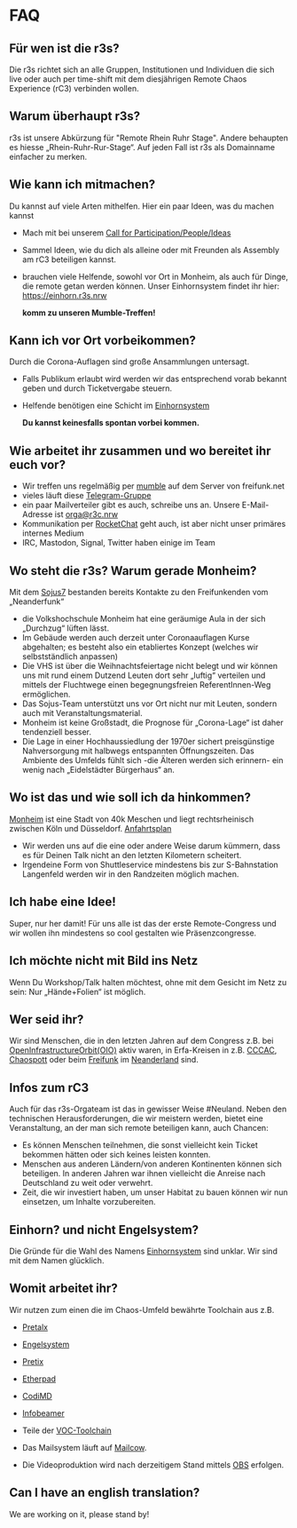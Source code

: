 # FAQ

## Für wen ist die r3s?
Die r3s richtet sich an alle Gruppen, Institutionen und Individuen die sich live oder auch per time-shift mit dem diesjährigen Remote Chaos Experience (rC3) verbinden wollen.

## Warum überhaupt r3s?
r3s ist unsere Abkürzung für "Remote Rhein Ruhr Stage". Andere behaupten es hiesse „Rhein-Ruhr-Rur-Stage“. Auf jeden Fall ist r3s als Domainname einfacher zu merken.

## Wie kann ich mitmachen?
Du kannst auf viele Arten mithelfen. Hier ein paar Ideen, was du machen kannst
* Mach mit bei unserem [Call for Participation/People/Ideas](https://pretalx.r3s.nrw/r3s/)
* Sammel Ideen, wie du dich als alleine oder mit Freunden als Assembly am rC3 beteiligen kannst. 
* brauchen viele Helfende, sowohl vor Ort in Monheim, als auch für Dinge, die remote getan werden können. Unser Einhornsystem findet ihr hier: https://einhorn.r3s.nrw   
  
  **komm zu unseren Mumble-Treffen!**

## Kann ich vor Ort vorbeikommen?
Durch die Corona-Auflagen sind große Ansammlungen untersagt. 

* Falls Publikum erlaubt wird werden wir das entsprechend vorab bekannt geben und durch Ticketvergabe steuern.
* Helfende benötigen eine Schicht im [Einhornsystem](https://einhorn.r3s.nrw/)

  **Du kannst keinesfalls spontan vorbei kommen.**

## Wie arbeitet ihr zusammen und wo bereitet ihr euch vor?
 * Wir treffen uns regelmäßig per [mumble](https://mumble.freifunk.net) auf dem Server von freifunk.net
 * vieles läuft diese [Telegram-Gruppe](https://t.me/RemoteRheinRuhrStage)
 * ein paar Mailverteiler gibt es auch, schreibe uns an. Unsere E-Mail-Adresse ist [orga@r3c.nrw](mailto:orga@r3c.nrw)
 * Kommunikation per [RocketChat](http://rocket.events.ccc.de) geht auch, ist aber nicht unser primäres internes Medium
 * IRC, Mastodon, Signal, Twitter haben einige im Team

## Wo steht die r3s? Warum gerade Monheim?
Mit dem [Sojus7](https://www.sojus.de) bestanden bereits Kontakte zu den Freifunkenden vom „Neanderfunk“

* die Volkshochschule Monheim hat eine geräumige Aula in der sich „Durchzug“ lüften lässt. 
* Im Gebäude werden auch derzeit unter Coronaauflagen Kurse abgehalten; es besteht also ein etabliertes Konzept (welches wir selbstständlich anpassen)
* Die VHS ist über die Weihnachtsfeiertage nicht belegt und wir können uns mit rund einem Dutzend Leuten dort sehr „luftig“ verteilen und  mittels der Fluchtwege einen begegnungsfreien ReferentInnen-Weg ermöglichen.
* Das Sojus-Team unterstützt uns vor Ort nicht nur mit Leuten, sondern auch mit Veranstaltungsmaterial.
* Monheim ist keine Großstadt, die Prognose für „Corona-Lage“ ist daher tendenziell besser.
* Die Lage in einer Hochhaussiedlung der 1970er sichert preisgünstige Nahversorgung mit halbwegs entspannten Öffnungszeiten. Das Ambiente des Umfelds fühlt sich -die Älteren werden sich erinnern- ein wenig nach „Eidelstädter Bürgerhaus“ an. 

## Wo ist das und wie soll ich da hinkommen?
[Monheim](https://de.wikipedia.org/wiki/Monheim_am_Rhein) ist eine Stadt von 40k Meschen und liegt rechtsrheinisch zwischen Köln und Düsseldorf.
[Anfahrtsplan](/anfahrt)

* Wir werden uns auf die eine oder andere Weise darum kümmern, dass es für Deinen Talk nicht an den letzten Kilometern scheitert. 
* Irgendeine Form von Shuttleservice mindestens bis zur S-Bahnstation Langenfeld werden wir in den Randzeiten möglich machen.

## Ich habe eine Idee!
Super, nur her damit! Für uns alle ist das der erste Remote-Congress und wir wollen ihn mindestens so cool gestalten wie Präsenzcongresse.

## Ich möchte nicht mit Bild ins Netz
Wenn Du Workshop/Talk halten möchtest, ohne mit dem Gesicht im Netz zu sein: Nur „Hände+Folien“ ist möglich. 

## Wer seid ihr?
Wir sind Menschen, die in den letzten Jahren auf dem Congress z.B. bei [OpenInfrastructureOrbit(OIO)](http://oio.social) aktiv waren, in Erfa-Kreisen in z.B. [CCCAC](https://aachen.ccc.de), [Chaospott](https://chaospott.de/) oder beim [Freifunk](http://www.freifunk.net) im [Neanderland](https://www.neanderfunk.de/) sind.

## Infos zum rC3
Auch für das r3s-Orgateam ist das in gewisser Weise #Neuland. Neben den technischen Herausforderungen, die wir meistern werden, bietet eine Veranstaltung, an der man sich remote beteiligen kann, auch Chancen:

  * Es können Menschen teilnehmen, die sonst vielleicht kein Ticket bekommen hätten oder sich keines leisten konnten.
  * Menschen aus anderen Ländern/von anderen Kontinenten können sich beteiligen. In anderen Jahren war ihnen vielleicht die Anreise nach Deutschland zu weit oder verwehrt.
  * Zeit, die wir investiert haben, um unser Habitat zu bauen können wir nun einsetzen, um Inhalte vorzubereiten.

## Einhorn? und nicht Engelsystem?
Die Gründe für die Wahl des Namens [Einhornsystem](https://einhorn.r3s.nrw/) sind unklar. Wir sind mit dem Namen glücklich.

## Womit arbeitet ihr? 
Wir nutzen zum einen die im Chaos-Umfeld bewährte Toolchain aus z.B. 

  * [Pretalx](https://pretalx.com/p/about/)
  * [Engelsystem](https://engelsystem.de/)
  * [Pretix](https://pretix.eu/)
  * [Etherpad](https://yopad.eu/)
  * [CodiMD](https://github.com/codimd/server)
  * [Infobeamer](https://info-beamer.com/)
  * Teile der [VOC-Toolchain](https://c3voc.de/)
  
  * Das Mailsystem läuft auf [Mailcow](https://mailcow.email/). 
  * Die Videoproduktion wird nach derzeitigem Stand mittels [OBS](https://obsproject.com/) erfolgen. 

## Can I have an english translation? ##

We are working on it, please stand by!
